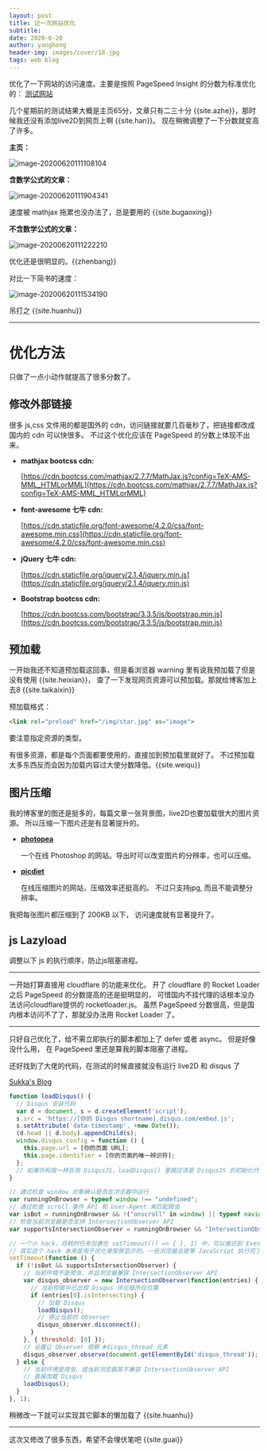 ```yaml
---
layout: post
title: 记一次网站优化
subtitle: 
date: 2020-6-20
author: yanghong
header-img: images/cover/18.jpg
tags: web blog 
---
```


优化了一下网站的访问速度。主要是按照 PageSpeed Insight 的分数为标准优化的：
[测试网站](https://developers.google.com/speed/pagespeed/insights/?url=)

几个星期前的测试结果大概是主页65分，文章只有二三十分 {{site.azhe}}，那时候我还没有添加live2D到网页上啊 {{site.han}}。
现在稍微调整了一下分数就变高了许多。

**主页：**

![image-20200620111108104](/images/image-20200620111108104.png)

**含数学公式的文章：**

![image-20200620111904341](/images/image-20200620111904341.png)

速度被 mathjax 拖累也没办法了，总是要用的 {{site.bugaoxing}}

**不含数学公式的文章：**

![image-20200620111222210](/images/image-20200620111222210.png)

优化还是很明显的。{{zhenbang}}

对比一下简书的速度：

![image-20200620111534190](/images/image-20200620111534190.png)

吊打之 {{site.huanhu}}

---


# 优化方法

只做了一点小动作就提高了很多分数了。

## 修改外部链接

很多 js,css 文件用的都是国外的 cdn，访问链接就要几百毫秒了，把链接都改成国内的 cdn 可以快很多。
不过这个优化应该在 PageSpeed 的分数上体现不出来。

+   **mathjax bootcss cdn:**

	[https://cdn.bootcss.com/mathjax/2.7.7/MathJax.js?config=TeX-AMS-MML_HTMLorMML](https://cdn.bootcss.com/mathjax/2.7.7/MathJax.js?config=TeX-AMS-MML_HTMLorMML)

+	**font-awesome 七牛 cdn:**

	[https://cdn.staticfile.org/font-awesome/4.2.0/css/font-awesome.min.css](https://cdn.staticfile.org/font-awesome/4.2.0/css/font-awesome.min.css)

+   **jQuery 七牛 cdn:**

	[https://cdn.staticfile.org/jquery/2.1.4/jquery.min.js](https://cdn.staticfile.org/jquery/2.1.4/jquery.min.js)

+	**Bootstrap bootcss cdn:**

	[https://cdn.bootcss.com/bootstrap/3.3.5/js/bootstrap.min.js](https://cdn.bootcss.com/bootstrap/3.3.5/js/bootstrap.min.js)

## 预加载

一开始我还不知道预加载这回事，但是看浏览器 warning 里有说我预加载了但是没有使用 {{site.heixian}}，
查了一下发现网页资源可以预加载。那就给博客加上去8 {{site.taikaixin}}

预加载格式：

```html
<link rel="preload" href="/img/star.jpg" as="image">
```

要注意指定资源的类型。

有很多资源，都是每个页面都要使用的，直接加到预加载里就好了。
不过预加载太多东西反而会因为加载内容过大使分数降低。{{site.weiqu}}


## 图片压缩

我的博客里的图还是挺多的，每篇文章一张背景图，live2D也要加载很大的图片资源。
所以压缩一下图片还是有显著提升的。


+   **[photopea](https://www.photopea.com/)**

	一个在线 Photoshop 的网站。导出时可以改变图片的分辨率，也可以压缩。

+	**[picdiet](https://www.picdiet.com/zh-cn)**

	在线压缩图片的网站，压缩效率还挺高的。 不过只支持jpg,  而且不能调整分辨率。
	

我把每张图片都压缩到了 200KB 以下， 访问速度就有显著提升了。

## js Lazyload

调整以下 js 的执行顺序，防止js阻塞进程。

---

一开始打算直接用 cloudflare 的功能来优化。
开了 cloudflare 的 Rocket Loader 之后 PageSpeed 的分数提高的还是挺明显的，
可惜国内不挂代理的话根本没办法访问cloudflare提供的 rocketloader.js。 
虽然 PageSpeed 分数很高，但是国内根本访问不了了，那就没办法用 Rocket Loader 了。

---

只好自己优化了，给不需立即执行的脚本都加上了 defer 或者 async。 但是好像没什么用，
在 PageSpeed 里还是算我的脚本阻塞了进程。

还好找到了大佬的代码，在测试的时候直接就没有运行 live2D 和 disqus 了

[Sukka's Blog](https://blog.skk.moe/post/prevent-disqus-from-slowing-your-site/)

```js
function loadDisqus() {
  // Disqus 安装代码
  var d = document, s = d.createElement('script');
  s.src = 'https://[你的 Disqus shortname].disqus.com/embed.js';
  s.setAttribute('data-timestamp', +new Date());
  (d.head || d.body).appendChild(s);
  window.disqus_config = function () {
    this.page.url = [你的页面 URL];
    this.page.identifier = [你的页面的唯一辨识符];
  };
  // 如果你和我一样在用 DisqusJS，loadDisqus() 里就应该是 DisqusJS 的初始化代码 new DisqusJS({...})
}

// 通过检查 window 对象确认是否在浏览器中运行
var runningOnBrowser = typeof window !== "undefined";
// 通过检查 scroll 事件 API 和 User-Agent 来匹配爬虫
var isBot = runningOnBrowser && !("onscroll" in window) || typeof navigator !== "undefined" && /(gle|ing|ro|msn)bot|crawl|spider|yand|duckgo/i.test(navigator.userAgent);
// 检查当前浏览器是否支持 IntersectionObserver API
var supportsIntersectionObserver = runningOnBrowser && "IntersectionObserver" in window;

// 一个小 hack，将耗时任务包裹在 setTimeout(() => { }, 1) 中，可以推迟到 Event Loop 的任务队列中、等待主调用栈清空后才执行，在绝大部分浏览器中都有效
// 其实这个 hack 本来是用于优化骨架屏显示的。一些浏览器总是等 JavaScript 执行完了才开始页面渲染，导致骨架屏起不到降低 FCP 的优化效果，所以通过 hack 将耗时函数放到骨架屏渲染完成后再进行。
setTimeout(function () {
  if (!isBot && supportsIntersectionObserver) {
    // 当前环境不是爬虫、并且浏览器兼容 IntersectionObserver API
    var disqus_observer = new IntersectionObserver(function(entries) {
      // 当前视窗中已出现 Disqus 评论框所在位置
      if (entries[0].isIntersecting) {
        // 加载 Disqus
        loadDisqus();
        // 停止当前的 Observer
        disqus_observer.disconnect();
      }
    }, { threshold: [0] });
    // 设置让 Observer 观察 #disqus_thread 元素
    disqus_observer.observe(document.getElementById('disqus_thread'));
  } else {
    // 当前环境是爬虫、或当前浏览器其不兼容 IntersectionObserver API
    // 直接加载 Disqus
    loadDisqus();
  }
}, 1);
```

稍微改一下就可以实现其它脚本的懒加载了 {{site.huanhu}}

---

这次又修改了很多东西，希望不会埋伏笔吧 {{site.guai}}